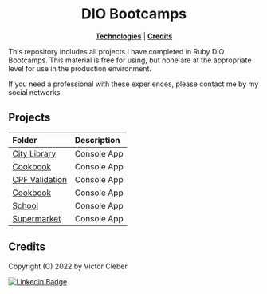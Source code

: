 <h1 align="center">
DIO Bootcamps
<br>
</h1>

<p align="center">
<b><a href="#technologies">Technologies</a></b>
|
<b><a href="#credits">Credits</a></b>
</p>

<p>This repository includes all projects I have completed in Ruby DIO Bootcamps.
This material is free for using, but none are at the appropriate level for use in the production environment.</p><p>
 If you need a professional with these experiences, please contact me by my social networks.
</p>

## Projects
| Folder                         | Description                                              |
| :----------------------------- | :------------------------------------------------------- |
| [City Library](https://github.com/victor-cleber/dio_bootcamps/tree/main/dio/ruby_developer/challenges/city_library)     | Console App   |
| [Cookbook](https://github.com/victor-cleber/dio_bootcamps/tree/main/dio/ruby_developer/challenges/cookbook)            | Console App |
| [CPF Validation](https://github.com/victor-cleber/dio_bootcamps/tree/main/dio/ruby_developer/challenges/cpf_validation)            |Console App        |
| [Cookbook](https://github.com/victor-cleber/dio_bootcamps/tree/main/dio/ruby_developer/challenges/cookbook)            | Console App |
| [School](https://github.com/victor-cleber/dio_bootcamps/tree/main/dio/ruby_developer/challenges/scholl)            | Console App |
| [Supermarket](https://github.com/victor-cleber/dio_bootcamps/tree/main/dio/ruby_developer/challenges/supermarket)            | Console App |




## Credits

Copyright (C) 2022 by Victor Cleber

[![Linkedin Badge](https://img.shields.io/badge/-LinkedIn-blue?style=for-the-badge&logo=Linkedin&logoColor=white&link=https://www.linkedin.com/in/victor-cleber/?locale=en_US)](https://www.linkedin.com/in/victor-cleber/?locale=en_US)

